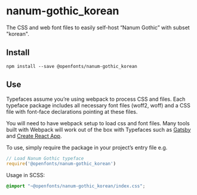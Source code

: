 
# nanum-gothic_korean

The CSS and web font files to easily self-host “Nanum Gothic” with subset "korean".

## Install

`npm install --save @openfonts/nanum-gothic_korean`

## Use

Typefaces assume you’re using webpack to process CSS and files. Each typeface
package includes all necessary font files (woff2, woff) and a CSS file with
font-face declarations pointing at these files.

You will need to have webpack setup to load css and font files. Many tools built
with Webpack will work out of the box with Typefaces such as [Gatsby](https://github.com/gatsbyjs/gatsby)
and [Create React App](https://github.com/facebookincubator/create-react-app).

To use, simply require the package in your project’s entry file e.g.

```javascript
// Load Nanum Gothic typeface
require('@openfonts/nanum-gothic_korean')
```

Usage in SCSS:
```scss
@import "~@openfonts/nanum-gothic_korean/index.css";
```
